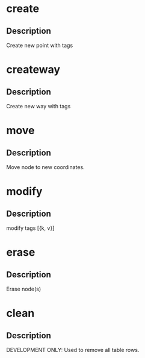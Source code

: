 <h1 class="contract">create</h1>

## Description

Create new point with tags

<h1 class="contract">createway</h1>

## Description

Create new way with tags

<h1 class="contract">move</h1>

## Description

Move node to new coordinates.

<h1 class="contract">modify</h1>

## Description

modify tags [{k, v}]

<h1 class="contract">erase</h1>

## Description

Erase node(s)

<h1 class="contract">clean</h1>

## Description

DEVELOPMENT ONLY: Used to remove all table rows.
